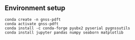 ## Environment setup 
```
conda create -n gnss-pdft
conda activate gnss-pdft
conda install -c conda-forge pyubx2 pyserial pygnssutils
conda install jupyter pandas numpy seaborn matplotlib
```
